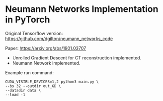 # Neumann Networks Implementation in PyTorch

Original Tensorflow version: https://github.com/dgilton/neumann_networks_code

Paper: https://arxiv.org/abs/1901.03707

- Unrolled Gradient Descent for CT reconstruction implemented.
- Neumann Network implemented.

Example run command:

```
CUDA_VISIBLE_DEVICES=1,2 python3 main.py \
--bs 32 --outdir out_GD \
--datadir data \
--load -1
```
